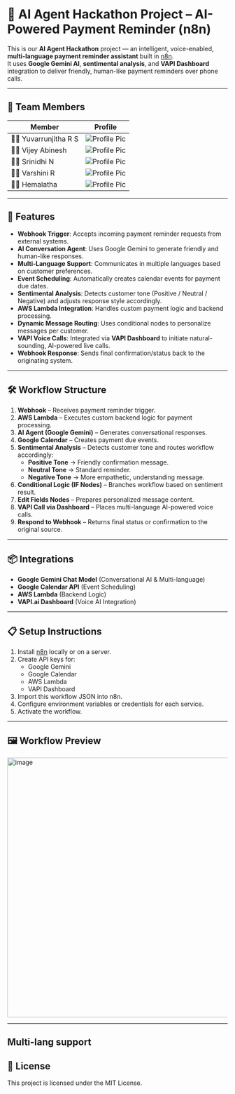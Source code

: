 # 🤖 AI Agent Hackathon Project – AI-Powered Payment Reminder (n8n)

This is our **AI Agent Hackathon** project — an intelligent, voice-enabled, **multi-language payment reminder assistant** built in [n8n](https://n8n.io/).  
It uses **Google Gemini AI**, **sentimental analysis**, and **VAPI Dashboard** integration to deliver friendly, human-like payment reminders over phone calls.

---

## 👥 Team Members

| Member | Profile |
|--------|---------|
| 🧑‍💻 Yuvarrunjitha R S | ![Profile Pic](./team/name1.jpg) |
| 🧑‍💻 Vijey Abinesh |![Profile Pic](./team/name2.jpg) |
| 🧑‍💻 Srinidhi N | ![Profile Pic](./team/name3.jpg) |
| 🧑‍💻 Varshini R |  ![Profile Pic](./team/name4.jpg) |
| 🧑‍💻 Hemalatha | ![Profile Pic](./team/name4.jpg) |

---

## 🚀 Features
- **Webhook Trigger**: Accepts incoming payment reminder requests from external systems.
- **AI Conversation Agent**: Uses Google Gemini to generate friendly and human-like responses.
- **Multi-Language Support**: Communicates in multiple languages based on customer preferences.
- **Event Scheduling**: Automatically creates calendar events for payment due dates.
- **Sentimental Analysis**: Detects customer tone (Positive / Neutral / Negative) and adjusts response style accordingly.
- **AWS Lambda Integration**: Handles custom payment logic and backend processing.
- **Dynamic Message Routing**: Uses conditional nodes to personalize messages per customer.
- **VAPI Voice Calls**: Integrated via **VAPI Dashboard** to initiate natural-sounding, AI-powered live calls.
- **Webhook Response**: Sends final confirmation/status back to the originating system.

---

## 🛠 Workflow Structure
1. **Webhook** – Receives payment reminder trigger.
2. **AWS Lambda** – Executes custom backend logic for payment processing.
3. **AI Agent (Google Gemini)** – Generates conversational responses.
4. **Google Calendar** – Creates payment due events.
5. **Sentimental Analysis** – Detects customer tone and routes workflow accordingly:
   - **Positive Tone** → Friendly confirmation message.
   - **Neutral Tone** → Standard reminder.
   - **Negative Tone** → More empathetic, understanding message.
6. **Conditional Logic (IF Nodes)** – Branches workflow based on sentiment result.
7. **Edit Fields Nodes** – Prepares personalized message content.
8. **VAPI Call via Dashboard** – Places multi-language AI-powered voice calls.
9. **Respond to Webhook** – Returns final status or confirmation to the original source.

---

## 📦 Integrations
- **Google Gemini Chat Model** (Conversational AI & Multi-language)
- **Google Calendar API** (Event Scheduling)
- **AWS Lambda** (Backend Logic)
- **VAPI.ai Dashboard** (Voice AI Integration)

---

## 📋 Setup Instructions
1. Install [n8n](https://docs.n8n.io/getting-started/installation/) locally or on a server.
2. Create API keys for:
   - Google Gemini
   - Google Calendar
   - AWS Lambda
   - VAPI Dashboard
3. Import this workflow JSON into n8n.
4. Configure environment variables or credentials for each service.
5. Activate the workflow.


---

## 🖼 Workflow Preview
<img width="1489" height="592" alt="image" src="https://github.com/user-attachments/assets/2362e23b-5eaf-4710-a92e-b50943da58b0" />


---


## Multi-lang support

## 📜 License
This project is licensed under the MIT License.
